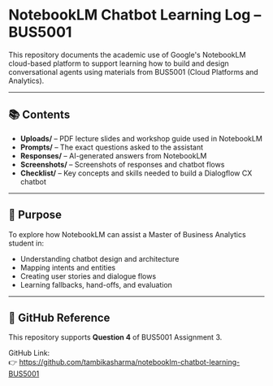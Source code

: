 # NotebookLM Chatbot Learning Log – BUS5001

This repository documents the academic use of Google's NotebookLM cloud-based platform to support learning how to build and design conversational agents using materials from BUS5001 (Cloud Platforms and Analytics).

---

## 📚 Contents

- **Uploads/** – PDF lecture slides and workshop guide used in NotebookLM
- **Prompts/** – The exact questions asked to the assistant
- **Responses/** – AI-generated answers from NotebookLM
- **Screenshots/** – Screenshots of responses and chatbot flows
- **Checklist/** – Key concepts and skills needed to build a Dialogflow CX chatbot

---

## 🧪 Purpose

To explore how NotebookLM can assist a Master of Business Analytics student in:
- Understanding chatbot design and architecture
- Mapping intents and entities
- Creating user stories and dialogue flows
- Learning fallbacks, hand-offs, and evaluation

---

## 🔗 GitHub Reference

This repository supports **Question 4** of BUS5001 Assignment 3.

GitHub Link:  
👉 https://github.com/tambikasharma/notebooklm-chatbot-learning-BUS5001



